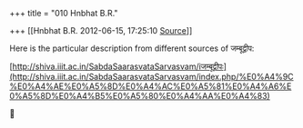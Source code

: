 +++
title = "010 Hnbhat B.R."

+++
[[Hnbhat B.R.	2012-06-15, 17:25:10 [Source](https://groups.google.com/g/bvparishat/c/aM8sihKDmsI)]]



Here is the particular description from different sources of जम्बूद्वीप:

  

[http://shiva.iiit.ac.in/SabdaSaarasvataSarvasvam/iजम्बूद्वीपः](http://shiva.iiit.ac.in/SabdaSaarasvataSarvasvam/index.php/%E0%A4%9C%E0%A4%AE%E0%A5%8D%E0%A4%AC%E0%A5%81%E0%A4%A6%E0%A5%8D%E0%A4%B5%E0%A5%80%E0%A4%AA%E0%A4%83)



